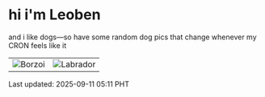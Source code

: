 # hi i'm Leoben

and i like dogs—so have some random dog pics that change whenever my CRON feels like it

|  |  |
|--------|----------|
| ![Borzoi](https://random-dog-vercel.vercel.app/api/random-borzoi?v=1757538674) | ![Labrador](https://random-dog-vercel.vercel.app/api/random-labrador?v=1757538674) |

Last updated: 2025-09-11 05:11 PHT
